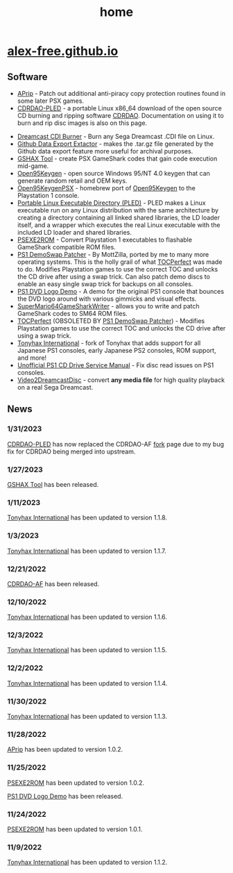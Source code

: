 <!DOCTYPE html>
<html xmlns="http://www.w3.org/1999/xhtml" lang="" xml:lang="">
<head>
  <meta charset="utf-8" />
  <meta name="generator" content="pandoc" />
  <meta name="viewport" content="width=device-width, initial-scale=1.0, user-scalable=yes" />
  <!--[if lt IE 9]>
    <script src="//cdnjs.cloudflare.com/ajax/libs/html5shiv/3.7.3/html5shiv-printshiv.min.js"></script>
  <![endif]-->
</head>
<body>
<header id="title-block-header">
<h1 class="title">home</h1>
</header>

<div class="content">
<h1 id="alex-free.github.io"><a href="https://alex-free.github.io">alex-free.github.io</a></h1>
<h2 id="software">Software</h2>
<ul>
  <li>
    <a href="https://alex-free.github.io/aprip">APrip</a> - Patch out additional anti-piracy copy protection routines found in some later PSX games.</li>
  <li>
    <a href="https://alex-free.github.io/cdrdao">CDRDAO-PLED</a> - a portable Linux x86_64 download of the open source CD burning and ripping software <a href="https://cdrdao.sourceforge.net/">CDRDAO</a>. Documentation on using it to burn and rip disc images is also on this page.</p></li>
  <li>
    <a href="https://alex-free.github.io/dcdib">Dreamcast CDI Burner</a> - Burn any Sega Dreamcast .CDI file on Linux.</li>
  <li>
    <a href="https://alex-free.github.io/gdee">Github Data Export Extactor</a> - makes the .tar.gz file generated by the Github data export feature more useful for archival purposes.</li>
  <li>
    <a href="https://alex-free.github.io/gshax-tool">GSHAX Tool</a> - create PSX GameShark codes that gain code execution mid-game.</li>
  <li>
    <a href="https://alex-free.github.io/open95keygen">Open95Keygen</a> - open source Windows 95/NT 4.0 keygen that can generate random retail and OEM keys.</li>
  <li>
    <a href="https://alex-free.github.io/open95keygen-psx">Open95KeygenPSX</a> - homebrew port of <a href="https://github.com/alex-free/open95keygen">Open95Keygen</a> to the Playstation 1 console.</li>
  <li>
    <a href="https://alex-free.github.io/pled">Portable Linux Executable Directory (PLED)</a> - PLED makes a Linux executable run on any Linux distribution with the same architecture by creating a directory containing all linked shared libraries, the LD loader itself, and a wrapper which executes the real Linux executable with the included LD loader and shared libraries.</li>
  <li>
    <a href="https://alex-free.github.io/psexe2rom">PSEXE2ROM</a> - Convert Playstation 1 executables to flashable GameShark compatible ROM files.</li>
  <li>
    <a href="https://alex-free.github.io/ps1demoswap">PS1 DemoSwap Patcher</a> - By MottZilla, ported by me to many more operating systems. This is the holly grail of what <a href="https://alex-free.github.io/tocperfect">TOCPerfect</a> was made to do. Modifies Playstation games to use the correct TOC and unlocks the CD drive after using a swap trick. Can also patch demo discs to enable an easy single swap trick for backups on all consoles.</li>
  <li>
    <a href="https://alex-free.github.io/ps1-dvd-logo-demo">PS1 DVD Logo Demo</a> - A demo for the original PS1 console that bounces the DVD logo around with various gimmicks and visual effects.</li>
  <li>
    <a href="https://alex-free.github.io/sm64gsw">SuperMario64GameSharkWriter</a> - allows you to write and patch GameShark codes to SM64 ROM files.</li>
  <li>
    <a href="https://alex-free.github.io/tocperfect">TOCPerfect</a> (OBSOLETED BY <a href="https://alex-free.github.io/ps1demoswap">PS1 DemoSwap Patcher</a>) - Modifies Playstation games to use the correct TOC and unlocks the CD drive after using a swap trick.</li>
  <li>
    <a href="https://alex-free.github.io/tonyhax-international">Tonyhax International</a> - fork of Tonyhax that adds support for all Japanese PS1 consoles, early Japanese PS2 consoles, ROM support, and more!</li>
  <li>
    <a href="https://alex-free.github.io/unofficial-ps1-cd-drive-service-manual">Unofficial PS1 CD Drive Service Manual</a> - Fix disc read issues on PS1 consoles.</li>
  <li>
    <a href="https://alex-free.github.io/video2dreamcastdisc">Video2DreamcastDisc</a> - convert <strong>any media file</strong> for high quality playback on a real Sega Dreamcast.</li>
</ul>
<h2 id="news">News</h2>
<h3 id="section">1/31/2023</h3>
<p><a href="https://alex-free.github.io/cdrdao">CDRDAO-PLED</a> has now replaced the CDRDAO-AF <a href="https://github.com/alex-free/cdrdao/tree/dev">fork</a> page due to my bug fix for CDRDAO being merged into upstream.</p>
<h3 id="section-1">1/27/2023</h3>
<p><a href="https://alex-free.github.io/gshax-tool">GSHAX Tool</a> has been released.</p>
<h3 id="section-2">1/11/2023</h3>
<p><a href="https://alex-free.github.io/tonyhax-international#downloads">Tonyhax International</a> has been updated to version 1.1.8.</p>
<h3 id="section-3">1/3/2023</h3>
<p><a href="https://alex-free.github.io/tonyhax-international#downloads">Tonyhax International</a> has been updated to version 1.1.7.</p>
<h3 id="section-4">12/21/2022</h3>
<p><a href="https://alex-free.github.io/cdrdao">CDRDAO-AF</a> has been released.</p>
<h3 id="section-5">12/10/2022</h3>
<p><a href="https://alex-free.github.io/tonyhax-international#downloads">Tonyhax International</a> has been updated to version 1.1.6.</p>
<h3 id="section-6">12/3/2022</h3>
<p><a href="https://alex-free.github.io/tonyhax-international#downloads">Tonyhax International</a> has been updated to version 1.1.5.</p>
<h3 id="section-7">12/2/2022</h3>
<p><a href="https://alex-free.github.io/tonyhax-international#downloads">Tonyhax International</a> has been updated to version 1.1.4.</p>
<h3 id="section-8">11/30/2022</h3>
<p><a href="https://alex-free.github.io/tonyhax-international#downloads">Tonyhax International</a> has been updated to version 1.1.3.</p>
<h3 id="section-9">11/28/2022</h3>
<p><a href="https://alex-free.github.io/aprip#downloads">APrip</a> has been updated to version 1.0.2.</p>
<h3 id="section-10">11/25/2022</h3>
<p><a href="https://alex-free.github.io/psexe2rom#downloads">PSEXE2ROM</a> has been updated to version 1.0.2.</p>
<p><a href="https://alex-free.github.io/ps1-dvd-logo-demo#downloads">PS1 DVD Logo Demo</a> has been released.</p>
<h3 id="section-11">11/24/2022</h3>
<p><a href="https://alex-free.github.io/psexe2rom#downloads">PSEXE2ROM</a> has been updated to version 1.0.1.</p>
<h3 id="section-12">11/9/2022</h3>
<p><a href="https://alex-free.github.io/tonyhax-international#downloads">Tonyhax International</a> has been updated to version 1.1.2.</p>
  </div>
</body>
</html>
